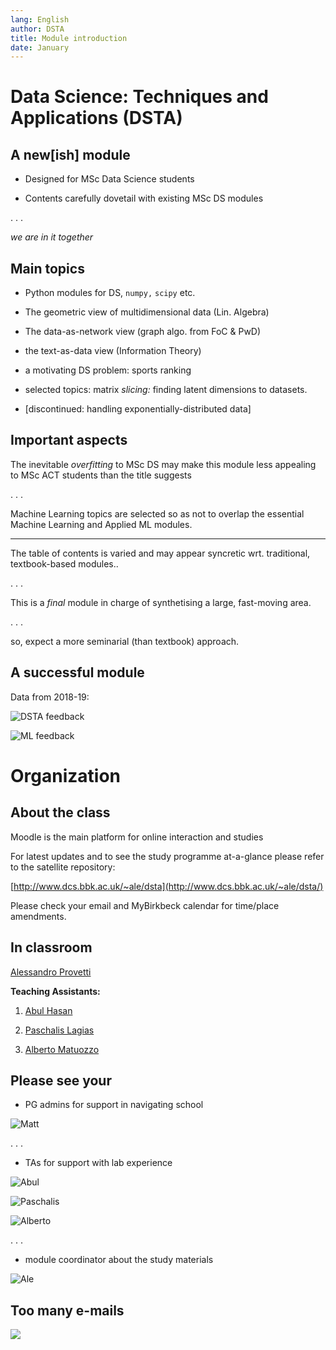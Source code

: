 ```yaml
---
lang: English
author: DSTA
title: Module introduction
date: January
---
```


# Data Science: Techniques and Applications (DSTA)

## A new[ish] module

* Designed for MSc Data Science students

* Contents carefully dovetail with existing MSc DS modules

. . .  

*we are in it together*

<!--------------------------------------------------->
## Main topics

* Python modules for DS, ``numpy,`` ``scipy`` etc.

* The geometric view of multidimensional data (Lin. Algebra)

* The data-as-network view (graph algo. from FoC & PwD)

* the text-as-data view (Information Theory)

* a motivating DS problem: sports ranking
  
* selected topics: matrix *slicing:* finding latent dimensions to datasets.  
  
* [discontinued: handling exponentially-distributed data]

<!--------------------------------------------------->
## Important aspects

The inevitable *overfitting* to MSc DS may make this module less appealing to MSc ACT students than the title suggests

. . .

Machine Learning topics are selected so as not to overlap the essential Machine Learning and Applied ML modules.

-----

The table of contents is varied and may appear syncretic wrt. traditional, textbook-based modules..  

. . .

This is a *final* module in charge of synthetising a large, fast-moving area.

. . .

so, expect a more seminarial (than textbook) approach.

## A successful module

Data from 2018-19:

![DSTA feedback](./imgs/dsta-feedback.png)

![ML feedback](./imgs/ml-feedback.png)

<!--------------------------------------------------->
<!--------------------------------------------------->
# Organization

## About the class

Moodle is the main platform for online interaction and studies

For latest updates and to see the study programme at-a-glance
please refer to the satellite repository:

[http://www.dcs.bbk.ac.uk/~ale/dsta](http://www.dcs.bbk.ac.uk/~ale/dsta/)

Please check your email and MyBirkbeck calendar for time/place amendments.

## In classroom

[Alessandro Provetti](https://www.bbk.ac.uk/our-staff/profile/8920719/alessandro-provetti)

__Teaching Assistants:__

1. [Abul Hasan](https://www.linkedin.com/in/abul-hasan-a2682b92/)

2. [Paschalis Lagias](https://www.linkedin.com/in/paschalis-lagias-ab888057)

3. [Alberto Matuozzo](https://www.linkedin.com/in/alberto-matuozzo-2a504a8/)

<!---------------------------------------------------------------->
## Please see your

* PG admins for support in navigating school
  
![Matt](./imgs/matt.jpg)

. . .

* TAs for support with lab experience 
  
![Abul](./imgs/abul.jpg) 

![Paschalis](./imgs/paschalis.jpg) 
  
![Alberto](./imgs/alberto.jpg)

. . .

* module coordinator about the study materials
  
![Ale](./imgs/ale-caffe-lerici.jpg)

<!----------------------------------------------------------------->
## Too many e-mails

[![](./imgs/lotsofemails.jpg)](https://www.theguardian.com/technology/shortcuts/2019/jan/14/inbox-infinity-is-ignoring-all-your-emails-the-secret-to-a-happy-2019)

